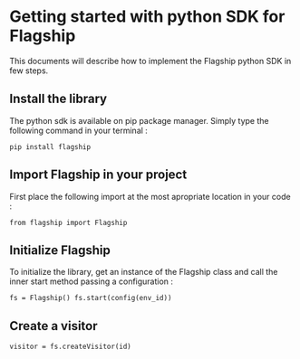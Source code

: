 # Getting started with python SDK for Flagship

This documents will describe how to implement the Flagship python SDK in few steps.

## Install the library

The python sdk is available on pip package manager. Simply type the following command in your terminal : 

`pip install flagship`

## Import Flagship in your project

First place the following import at the most apropriate location in your code : 

`from flagship import Flagship`

## Initialize Flagship

To initialize the library, get an instance of the Flagship class and call the inner start method passing a configuration :


`fs = Flagship()
fs.start(config(env_id))
`

## Create a visitor

`visitor = fs.createVisitor(id)`